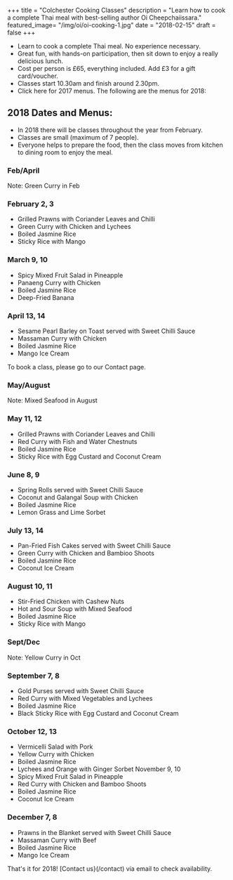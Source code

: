 +++
title = "Colchester Cooking Classes"
description = "Learn how to cook a complete Thai meal with best-selling author Oi Cheepchaiissara."
featured_image= "/img/oi/oi-cooking-1.jpg"
date = "2018-02-15"
draft = false
+++

- Learn to cook a complete Thai meal. No experience necessary.
- Great fun, with hands-on participation, then sit down to enjoy a really delicious lunch.
- Cost per person is £65, everything included. Add £3 for a gift card/voucher.
- Classes start 10.30am and finish around 2.30pm.
- Click here for 2017 menus. The following are the menus for 2018:

## 2018 Dates and Menus:
- In 2018 there will be classes throughout the year from February.
- Classes are small (maximum of 7 people).
- Everyone helps to prepare the food, then the class moves from kitchen to dining room to enjoy the meal.

### Feb/April
Note: Green Curry in Feb

### February 2, 3
* Grilled Prawns with Coriander Leaves and Chilli
* Green Curry with Chicken and Lychees
* Boiled Jasmine Rice
* Sticky Rice with Mango

### March 9, 10
* Spicy Mixed Fruit Salad in Pineapple
* Panaeng Curry with Chicken
* Boiled Jasmine Rice
* Deep-Fried Banana

### April 13, 14
* Sesame Pearl Barley on Toast served with Sweet Chilli Sauce
* Massaman Curry with Chicken
* Boiled Jasmine Rice
* Mango Ice Cream

To book a class, please go to our Contact page.

### May/August
Note: Mixed Seafood in August

### May 11, 12
* Grilled Prawns with Coriander Leaves and Chilli
* Red Curry with Fish and Water Chestnuts
* Boiled Jasmine Rice
* Sticky Rice with Egg Custard and Coconut Cream

### June 8, 9
* Spring Rolls served with Sweet Chilli Sauce
* Coconut and Galangal Soup with Chicken
* Boiled Jasmine Rice
* Lemon Grass and Lime Sorbet

### July 13, 14
* Pan-Fried Fish Cakes served with Sweet Chilli Sauce
* Green Curry with Chicken and Bambioo Shoots
* Boiled Jasmine Rice
* Coconut Ice Cream

### August 10, 11
* Stir-Fried Chicken with Cashew Nuts
* Hot and Sour Soup with Mixed Seafood
* Boiled Jasmine Rice
* Sticky Rice with Mango

### Sept/Dec
Note: Yellow Curry in Oct

### September 7, 8
* Gold Purses served with Sweet Chilli Sauce
* Red Curry with Mixed Vegetables and Lychees
* Boiled Jasmine Rice
* Black Sticky Rice with Egg Custard and Coconut Cream

### October 12, 13
* Vermicelli Salad with Pork
* Yellow Curry with Chicken
* Boiled Jasmine Rice
* Lychees and Orange with Ginger Sorbet
November 9, 10
* Spicy Mixed Fruit Salad in Pineapple
* Red Curry with Chicken and Bamboo Shoots
* Boiled Jasmine Rice
* Coconut Ice Cream

### December 7, 8
* Prawns in the Blanket served with Sweet Chilli Sauce
* Massaman Curry with Beef
* Boiled Jasmine Rice
* Mango Ice Cream

That's it for 2018! [Contact us}(/contact) via email to check availability.
